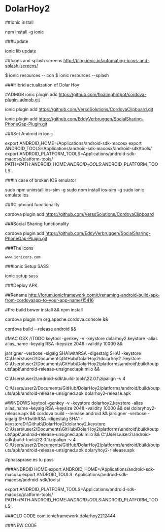 DolarHoy2
=========

##Ionic install
 
npm install -g ionic

###Update

ionic lib update

##Icons and splash screens
http://blog.ionic.io/automating-icons-and-splash-screens/

$ ionic resources --icon
$ ionic resources --splash

###Hibrid actualization of Dolar Hoy

#ADMOB
ionic plugin add https://github.com/floatinghotpot/cordova-plugin-admob.git

ionic plugin add https://github.com/VersoSolutions/CordovaClipboard.git

ionic plugin add https://github.com/EddyVerbruggen/SocialSharing-PhoneGap-Plugin.git


###Set Android in ionic

export ANDROID_HOME=/Applications/android-sdk-macosx
export ANDROID_TOOLS=Applications/android-sdk-macosx/android-sdk/tools/
export ANDROID_PLATFORM_TOOLS=Applications/android-sdk-macosx/platform-tools/
PATH=$PATH:$ANDROID_HOME:$ANDROID_TOOLS:$ANDROID_PLATFORM_TOOLS:.

###In case of broken IOS emulator

sudo npm uninstall ios-sim -g
sudo npm install ios-sim -g
sudo ionic emulate ios


###Clipboard functionality

cordova plugin add https://github.com/VersoSolutions/CordovaClipboard


###Social Sharing functionality

cordova plugin add https://github.com/EddyVerbruggen/SocialSharing-PhoneGap-Plugin.git

###The icons

```www.ionicons.com```

###Ionic Setup SASS

ionic setup sass

###Deploy APK

##Rename
http://forum.ionicframework.com/t/renaming-android-build-apk-from-cordovaapp-to-your-app-name/15416

#Pre build
bower install && npm install

cordova plugin rm org.apache.cordova.console && 

cordova build --release android &&  


#MAC OSX //TODO
keytool -genkey -v -keystore dolarhoy2.keystore -alias alias_name -keyalg RSA -keysize 2048 -validity 10000 && 

jarsigner -verbose -sigalg SHA1withRSA -digestalg SHA1 -keystore C:\Users\user2\Documents\GitHub\DolarHoy2\dolarhoy2
.keystore  C:\Users\user2\Documents\GitHub\DolarHoy2\platforms\android\build\outputs\apk\android-release-unsigned.apk
 milo && 

C:\Users\user2\android-sdk\build-tools\22.0.1\zipalign -v 4 

C:/Users/user2/Documents/GitHub/DolarHoy2/platforms/android/build/outputs/apk/android-release-unsigned.apk dolarhoy2-release.apk 


#WINDOWS
keytool -genkey -v -keystore dolarhoy2.keystore -alias alias_name -keyalg RSA -keysize 2048 -validity 10000 && del dolaryhoy2-release.apk &&
  cordova build --release android &&
  jarsigner -verbose -sigalg SHA1withRSA -digestalg SHA1 -keystoreD:\Github\DolarHoy2\dolarhoy2.keystore 
  C:\Users\user2\Documents\GitHub\DolarHoy2\platforms\android\build\outputs\apk\android-release-unsigned.apk milo && C:\Users\user2\android-sdk\build-tools\22.0.1\zipalign -v 4  C:/Users/user2/Documents/GitHub/DolarHoy2/platforms/android/build/outputs/apk/android-release-unsigned.apk dolaryhoy2-r
elease.apk
 
#phassprase es tu pass

###ANDROID HOME
export ANDROID_HOME=/Applications/android-sdk-macosx export ANDROID_TOOLS=Applications/android-sdk-macosx/android-sdk/tools/ 

export ANDROID_PLATFORM_TOOLS=Applications/android-sdk-macosx/platform-tools/ PATH=$PATH:$ANDROID_HOME:$ANDROID_TOOLS:$ANDROID_PLATFORM_TOOLS:.



###OLD CODE
com.ionicframework.dolarhoy2212444

###NEW CODE


